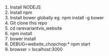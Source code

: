 1. Install NODEJS
2. Install npm
3. Install bower globally eg. npm install -g bower
4. Git clone this repo
5. cd rarevariantvis_website
6. npm install
7. bower install
8. DEBUG=website_chopchop:* npm start
9. browser > localhost:3000

